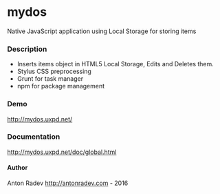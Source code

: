 # mydos
Native JavaScript application using Local Storage for storing items

### Description ###
  - Inserts items object in HTML5 Local Storage, Edits and Deletes them.
  - Stylus CSS preprocessing
  - Grunt for task manager
  - npm for package management
  
### Demo ###

http://mydos.uxpd.net/

### Documentation ###

http://mydos.uxpd.net/doc/global.html

#### Author ####
Anton Radev http://antonradev.com - 2016
